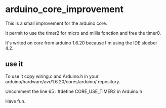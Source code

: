 # arduino_core_improvement

This is a small improvement for the arduino core.

It permit to use the timer2 for micro and millis fonction and free the timer0.

It's writed on core from arduino 1.6.20 because I'm using the IDE sloeber 4.2.

## use it
To use it copy wiring.c and Arduino.h in your arduino/hardware/avr/1.6.20/cores/arduino/ repository.

Uncomment the line 65 : #define CORE_USE_TIMER2 in Arduino.h

Have fun.